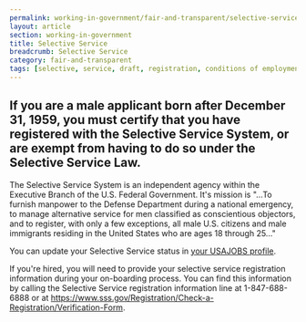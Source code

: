 ```yaml
---
permalink: working-in-government/fair-and-transparent/selective-service/
layout: article
section: working-in-government
title: Selective Service
breadcrumb: Selective Service
category: fair-and-transparent
tags: [selective, service, draft, registration, conditions of employment]
---
```


<h2 class="usajobs-help-center__lead">
  If you are a male applicant born after December 31, 1959, you must certify that you have registered with the Selective Service System, or are exempt from having to do so under the Selective Service Law.
</h2>

The Selective Service System is an independent agency within the Executive Branch of the U.S. Federal Government. It's mission is "&hellip;To furnish manpower to the Defense Department during a national emergency, to manage alternative service for men classified as conscientious objectors, and to register, with only a few exceptions, all male U.S. citizens and male immigrants residing in the United States who are ages 18 through 25&hellip;"

You can update your Selective Service status in [your USAJOBS profile](../../../how-to/account/profile/).

If you're hired, you will need to provide your selective service registration information during your on-boarding process. You can find this information by calling the Selective Service registration information line at 1-847-688-6888 or at <a href="https://www.sss.gov/Registration/Check-a-Registration/Verification-Form">https://www.sss.gov/Registration/Check-a-Registration/Verification-Form</a>.
